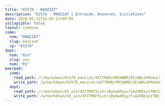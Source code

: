 ```yaml
---
title: "01570 - MANZIAT"
description: "01570 - MANZIAT | Entraide, Annonces, Initiatives"
date: 2020-01-11T14:09:21+09:00
collapsible: false
layout: commune
comm:
  nom: "MANZIAT"
  slug: manziat
  cp: "01570"
dept:
  nom: "Ain"
  slug: ain
  num: "01"
peerpad:
  comm:
    read_path: /r/markdown/01570_manziat/4XTTMARsYMCKWMRiSEiWBLUhMo6aL5NsHH5knDbgcSAnFkgbZ
    write_path: /w/markdown/01570_manziat/4XTTMARsYMCKWMRiSEiWBLUhMo6aL5NsHH5knDbgcSAnFkgbZ-K3TgTmEgwkvcg1XT6ENxHSvZUpp2RvWMScvBqM8eQT7AvVBPu9F3QzyWBDDrp1LZWpsxtLkJsAzptwdVp1JmFKZ25NZTXizNxUp1CRifKXjNajZpz62d8NKgQ3PNyWaKJYou4FvP
  dept:
    read_path: /r/markdown/01_ain/4XTTM9F5Lu5rzByUwAPpyzfuAZHNExy1TWE3X3wiTrPFfiAJr
    write_path: /w/markdown/01_ain/4XTTM9F5Lu5rzByUwAPpyzfuAZHNExy1TWE3X3wiTrPFfiAJr-K3TgUnxzeFoJA4CB58vXNvKXURJneTNZHUsypAQGicGiZu7AS2sPbjspGpj7s3MmMv58YhkLaSUMQMHaiKAfoMv6wF36Urxbqqh8MmnXpnKkbVhnAishABEkMRAiyAt8GGJ1Jer2
---
```


